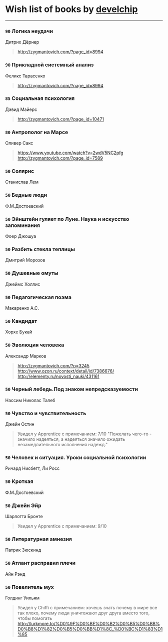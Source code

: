 # Wish list of books by [develchip](http://vk.com/id85203415)
---

### `90` Логика неудачи
Дитрих Дёрнер
> http://zygmantovich.com/?page_id=8994

### `90` Прикладной системный анализ
Феликс Тарасенко
> http://zygmantovich.com/?page_id=8994

### `85` Социальная психология
Дэвид Майерс
> http://zygmantovich.com/?page_id=10471

### `80` Антрополог на Марсе
Оливер Сакс
> https://www.youtube.com/watch?v=2wdV5NC2pfg
> http://zygmantovich.com/?page_id=7589

### `50` Солярис
Станислав Лем

### `50` Бедные люди
Ф.М.Достоевский

### `50` Эйнштейн гуляет по Луне. Наука и искусство запоминания
Фоер Джошуа

### `50` Разбить стекла теплицы
Дмитрий Морозов

### `50` Душевные омуты
Джеймс Холлис

### `50` Педагогическая поэма
Макаренко А.С.

### `50` Кандидат
Хорхе Букай

### `50` Эволюция человека
Александр Марков
> http://zygmantovich.com/?p=3245
> http://www.ozon.ru/context/detail/id/7386676/
> http://elementy.ru/novosti_nauki/431161

### `50` Черный лебедь.Под знаком непредсказуемости
Нассим Николас Талеб

### `50` Чувство и чувствительность
Джейн Остин
> Увидел у Apprentice  с примечанием: 7/10
> "Пожелать чего-то - значило надеяться, а надеяться значило ожидать незамедлительного исполнения надежд."

### `50` Человек и ситуация. Уроки социальной психологии
Ричард Нисбетт, Ли Росс

### `50` Кроткая
Ф.М.Достоевский

### `50` Джейн Эйр
Шарлотта Бронте
> Увидел у Apprentice  с примечанием: 9/10

### `50` Литературная амнезия
Патрик Зюскинд

### `50` Атлант расправил плечи
Айн Рэнд

### `50` Повелитель мух
Голдинг Уильям
> Увидел у Chiffi с примечанием: хочешь знать почему в мире все так плохо, почему люди уничтожают друг друга вместо того, чтобы помогать  http://lurkmore.to/%D0%9F%D0%BE%D0%B2%D0%B5%D0%BB%D0%B8%D1%82%D0%B5%D0%BB%D1%8C_%D0%BC%D1%83%D1%85

